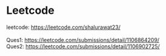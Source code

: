 # Leetcode
leetcode: https://leetcode.com/shalurawat23/ <br><br>
Ques1: https://leetcode.com/submissions/detail/1106864209/ <br>
Ques2: https://leetcode.com/submissions/detail/1106902725/ <br>

